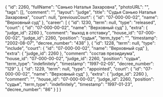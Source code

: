 {
    "id": 2260,
    "fullName": "Санько Наталья Захаровна",
    "photoURL": "",
    "tags": [],
    "comment": "",
    "layout": "judge",
    "title": "Судья Санько Наталья Захаровна",
    "court": null,
    "previousCourt": {
        "id": "07-000-00-02",
        "name": "Верховный суд"
    },
    "career": [
        {
            "id": 1230,
            "term": null,
            "type": "released",
            "court": {
                "id": "07-000-00-02",
                "name": "Верховный суд"
            },
            "extra": {
                "judge_id": 2260
            },
            "comment": "выход в отставку",
            "house_id": "07-000-00-02",
            "judge_id": 2260,
            "position": "судья",
            "term_type": "",
            "timestamp": "2002-08-07",
            "decree_number": "438"
        },
        {
            "id": 1228,
            "term": null,
            "type": "include",
            "court": {
                "id": "07-000-00-02",
                "name": "Верховный суд"
            },
            "extra": {
                "judge_id": 2260
            },
            "comment": "состав президиума",
            "house_id": "07-000-00-02",
            "judge_id": 2260,
            "position": "судья",
            "term_type": "indefinitely",
            "timestamp": "1997-02-05",
            "decree_number": "129"
        },
        {
            "id": 1229,
            "term": null,
            "type": "appointed",
            "court": {
                "id": "07-000-00-02",
                "name": "Верховный суд"
            },
            "extra": {
                "judge_id": 2260
            },
            "comment": "",
            "house_id": "07-000-00-02",
            "judge_id": 2260,
            "position": "судья",
            "term_type": "indefinitely",
            "timestamp": "1997-01-23",
            "decree_number": "86"
        }
    ]
}
